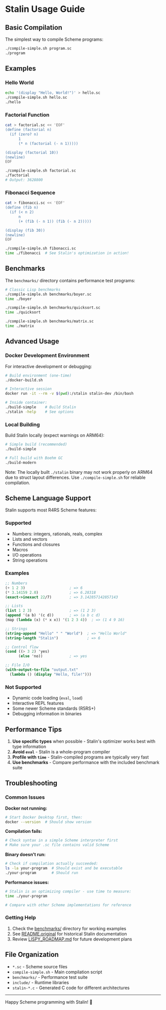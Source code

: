 # Stalin Usage Guide

## Basic Compilation

The simplest way to compile Scheme programs:

```bash
./compile-simple.sh program.sc
./program
```

## Examples

### Hello World
```bash
echo '(display "Hello, World!")' > hello.sc
./compile-simple.sh hello.sc
./hello
```

### Factorial Function
```bash
cat > factorial.sc << 'EOF'
(define (factorial n)
  (if (zero? n)
      1
      (* n (factorial (- n 1)))))

(display (factorial 10))
(newline)
EOF

./compile-simple.sh factorial.sc
./factorial
# Output: 3628800
```

### Fibonacci Sequence
```bash
cat > fibonacci.sc << 'EOF'
(define (fib n)
  (if (< n 2)
      n
      (+ (fib (- n 1)) (fib (- n 2)))))

(display (fib 30))
(newline)
EOF

./compile-simple.sh fibonacci.sc
time ./fibonacci  # See Stalin's optimization in action!
```

## Benchmarks

The `benchmarks/` directory contains performance test programs:

```bash
# Classic Lisp benchmarks
./compile-simple.sh benchmarks/boyer.sc
time ./boyer

./compile-simple.sh benchmarks/quicksort.sc
time ./quicksort

./compile-simple.sh benchmarks/matrix.sc
time ./matrix
```

## Advanced Usage

### Docker Development Environment

For interactive development or debugging:

```bash
# Build environment (one-time)
./docker-build.sh

# Interactive session
docker run -it --rm -v $(pwd):/stalin stalin-dev /bin/bash

# Inside container:
./build-simple    # Build Stalin
./stalin -help    # See options
```

### Local Building

Build Stalin locally (expect warnings on ARM64):

```bash
# Simple build (recommended)
./build-simple

# Full build with Boehm GC
./build-modern
```

Note: The locally built `./stalin` binary may not work properly on ARM64 due to struct layout differences. Use `./compile-simple.sh` for reliable compilation.

## Scheme Language Support

Stalin supports most R4RS Scheme features:

### Supported
- Numbers: integers, rationals, reals, complex
- Lists and vectors
- Functions and closures
- Macros
- I/O operations
- String operations

### Examples

```scheme
;; Numbers
(+ 1 2 3)                    ; => 6
(* 3.14159 2.0)              ; => 6.28318
(exact->inexact 22/7)        ; => 3.142857142857143

;; Lists
(list 1 2 3)                 ; => (1 2 3)
(append '(a b) '(c d))       ; => (a b c d)
(map (lambda (x) (* x x)) '(1 2 3 4))  ; => (1 4 9 16)

;; Strings
(string-append "Hello" " " "World")  ; => "Hello World"
(string-length "Stalin")             ; => 6

;; Control flow
(cond ((> 3 2) 'yes)
      (else 'no))            ; => yes

;; File I/O
(with-output-to-file "output.txt"
  (lambda () (display "Hello, file!")))
```

### Not Supported
- Dynamic code loading (`eval`, `load`)
- Interactive REPL features
- Some newer Scheme standards (R5RS+)
- Debugging information in binaries

## Performance Tips

1. **Use specific types** when possible - Stalin's optimizer works best with type information
2. **Avoid `eval`** - Stalin is a whole-program compiler
3. **Profile with `time`** - Stalin-compiled programs are typically very fast
4. **Use benchmarks** - Compare performance with the included benchmark suite

## Troubleshooting

### Common Issues

**Docker not running:**
```bash
# Start Docker Desktop first, then:
docker --version  # Should show version
```

**Compilation fails:**
```bash
# Check syntax in a simple Scheme interpreter first
# Make sure your .sc file contains valid Scheme
```

**Binary doesn't run:**
```bash
# Check if compilation actually succeeded:
ls -la your-program  # Should exist and be executable
./your-program       # Should run
```

**Performance issues:**
```bash
# Stalin is an optimizing compiler - use time to measure:
time ./your-program

# Compare with other Scheme implementations for reference
```

### Getting Help

1. Check the [benchmarks/](benchmarks/) directory for working examples
2. See [README.original](README.original) for historical Stalin documentation
3. Review [LISPY_ROADMAP.md](LISPY_ROADMAP.md) for future development plans

## File Organization

- `*.sc` - Scheme source files
- `compile-simple.sh` - Main compilation script
- `benchmarks/` - Performance test suite
- `include/` - Runtime libraries
- `stalin-*.c` - Generated C code for different architectures

---

Happy Scheme programming with Stalin! 🚀